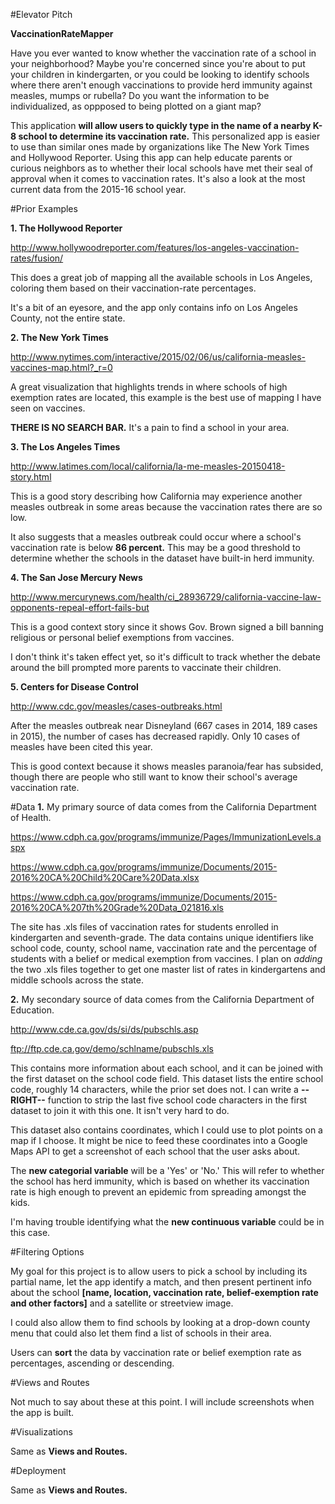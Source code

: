 #Elevator Pitch

**VaccinationRateMapper**

Have you ever wanted to know whether the vaccination rate of a school in your neighborhood? Maybe you're concerned since you're about to put your children in kindergarten, or you could be looking to identify schools where there aren't enough vaccinations to provide herd immunity against measles, mumps or rubella? Do you want the information to be individualized, as oppposed to being plotted on a giant map?

This application **will allow users to quickly type in the name of a nearby K-8 school to determine its vaccination rate.** This personalized app is easier to use than similar ones made by organizations like The New York Times and Hollywood Reporter. Using this app can help educate parents or curious neighbors as to whether their local schools have met their seal of approval when it comes to vaccination rates. It's also a look at the most current data from the 2015-16 school year.


#Prior Examples

**1. The Hollywood Reporter**

http://www.hollywoodreporter.com/features/los-angeles-vaccination-rates/fusion/

This does a great job of mapping all the available schools in Los Angeles, coloring them based on their vaccination-rate percentages.

It's a bit of an eyesore, and the app only contains info on Los Angeles County, not the entire state.


**2. The New York Times**

http://www.nytimes.com/interactive/2015/02/06/us/california-measles-vaccines-map.html?_r=0

A great visualization that highlights trends in where schools of high exemption rates are located, this example is the best use of mapping I have seen on vaccines.

**THERE IS NO SEARCH BAR.** It's a pain to find a school in your area.


**3. The Los Angeles Times**

http://www.latimes.com/local/california/la-me-measles-20150418-story.html

This is a good story describing how California may experience another measles outbreak in some areas because the vaccination rates there are so low. 

It also suggests that a measles outbreak could occur where a school's vaccination rate is below **86 percent.** This may be a good threshold to determine whether the schools in the dataset have built-in herd immunity.

**4. The San Jose Mercury News**

http://www.mercurynews.com/health/ci_28936729/california-vaccine-law-opponents-repeal-effort-fails-but

This is a good context story since it shows Gov. Brown signed a bill banning religious or personal belief exemptions from vaccines.

I don't think it's taken effect yet, so it's difficult to track whether the debate around the bill prompted more parents to vaccinate their children.

**5. Centers for Disease Control**

http://www.cdc.gov/measles/cases-outbreaks.html

After the measles outbreak near Disneyland (667 cases in 2014, 189 cases in 2015), the number of cases has decreased rapidly. Only 10 cases of measles have been cited this year.

This is good context because it shows measles paranoia/fear has subsided, though there are people who still want to know their school's average vaccination rate.


#Data
**1.** My primary source of data comes from the California Department of Health.

https://www.cdph.ca.gov/programs/immunize/Pages/ImmunizationLevels.aspx

https://www.cdph.ca.gov/programs/immunize/Documents/2015-2016%20CA%20Child%20Care%20Data.xlsx

https://www.cdph.ca.gov/programs/immunize/Documents/2015-2016%20CA%207th%20Grade%20Data_021816.xls


The site has .xls files of vaccination rates for students enrolled in kindergarten and seventh-grade. The data contains unique identifiers like school code, county, school name, vaccination rate and the percentage of students with a belief or medical exemption from vaccines. I plan on *adding* the two .xls files together to get one master list of rates in kindergartens and middle schools across the state.

**2.** My secondary source of data comes from the California Department of Education. 

http://www.cde.ca.gov/ds/si/ds/pubschls.asp

ftp://ftp.cde.ca.gov/demo/schlname/pubschls.xls

This contains more information about each school, and it can be joined with the first dataset on the school code field. This dataset lists the entire school code, roughly 14 characters, while the prior set does not. I can write a **--RIGHT--** function to strip the last five school code characters in the first dataset to join it with this one. It isn't very hard to do.

This dataset also contains coordinates, which I could use to plot points on a map if I choose. It might be nice to feed these coordinates into a Google Maps API to get a screenshot of each school that the user asks about.

The **new categorial variable** will be a 'Yes' or 'No.' This will refer to whether the school has herd immunity, which is based on whether its vaccination rate is high enough to prevent an epidemic from spreading amongst the kids.

I'm having trouble identifying what the **new continuous variable** could be in this case.

#Filtering Options

My goal for this project is to allow users to pick a school by including its partial name, let the app identify a match, and then present pertinent info about the school **[name, location, vaccination rate, belief-exemption rate and other factors]** and a satellite or streetview image.


I could also allow them to find schools by looking at a drop-down county menu that could also let them find a list of schools in their area.

Users can **sort** the data by vaccination rate or belief exemption rate as percentages, ascending or descending. 

#Views and Routes

Not much to say about these at this point. I will include screenshots when the app is built.


#Visualizations

Same as **Views and Routes.**

#Deployment

Same as **Views and Routes.**
